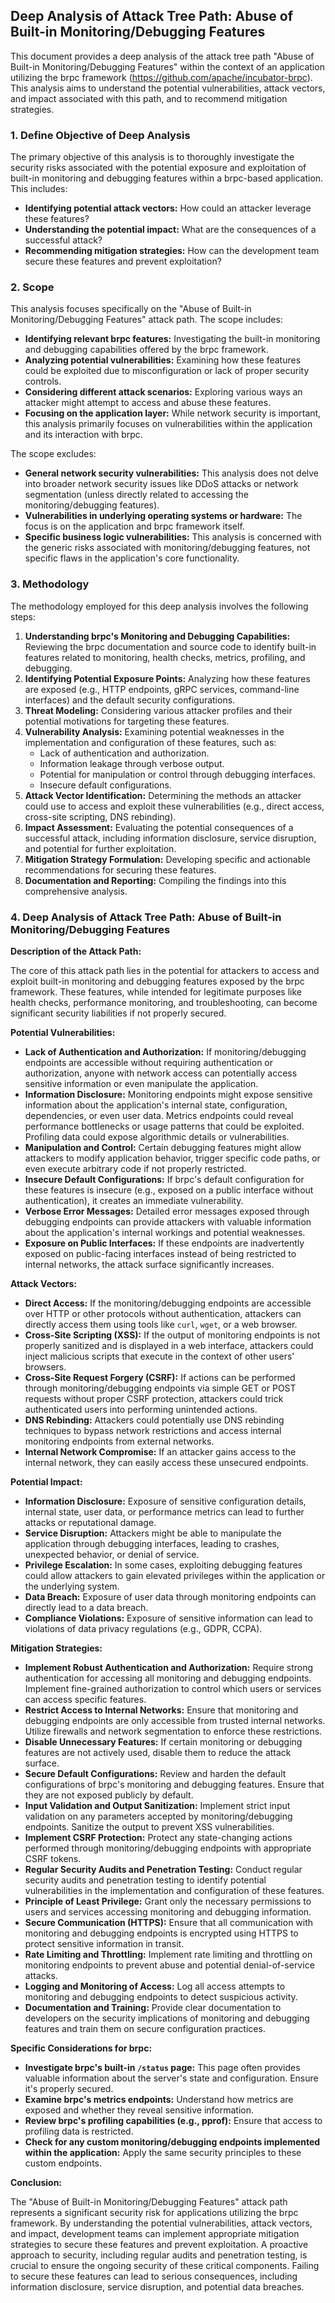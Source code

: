 ## Deep Analysis of Attack Tree Path: Abuse of Built-in Monitoring/Debugging Features

This document provides a deep analysis of the attack tree path "Abuse of Built-in Monitoring/Debugging Features" within the context of an application utilizing the brpc framework (https://github.com/apache/incubator-brpc). This analysis aims to understand the potential vulnerabilities, attack vectors, and impact associated with this path, and to recommend mitigation strategies.

### 1. Define Objective of Deep Analysis

The primary objective of this analysis is to thoroughly investigate the security risks associated with the potential exposure and exploitation of built-in monitoring and debugging features within a brpc-based application. This includes:

* **Identifying potential attack vectors:** How could an attacker leverage these features?
* **Understanding the potential impact:** What are the consequences of a successful attack?
* **Recommending mitigation strategies:** How can the development team secure these features and prevent exploitation?

### 2. Scope

This analysis focuses specifically on the "Abuse of Built-in Monitoring/Debugging Features" attack path. The scope includes:

* **Identifying relevant brpc features:**  Investigating the built-in monitoring and debugging capabilities offered by the brpc framework.
* **Analyzing potential vulnerabilities:** Examining how these features could be exploited due to misconfiguration or lack of proper security controls.
* **Considering different attack scenarios:** Exploring various ways an attacker might attempt to access and abuse these features.
* **Focusing on the application layer:** While network security is important, this analysis primarily focuses on vulnerabilities within the application and its interaction with brpc.

The scope excludes:

* **General network security vulnerabilities:**  This analysis does not delve into broader network security issues like DDoS attacks or network segmentation (unless directly related to accessing the monitoring/debugging features).
* **Vulnerabilities in underlying operating systems or hardware:** The focus is on the application and brpc framework itself.
* **Specific business logic vulnerabilities:** This analysis is concerned with the generic risks associated with monitoring/debugging features, not specific flaws in the application's core functionality.

### 3. Methodology

The methodology employed for this deep analysis involves the following steps:

1. **Understanding brpc's Monitoring and Debugging Capabilities:**  Reviewing the brpc documentation and source code to identify built-in features related to monitoring, health checks, metrics, profiling, and debugging.
2. **Identifying Potential Exposure Points:** Analyzing how these features are exposed (e.g., HTTP endpoints, gRPC services, command-line interfaces) and the default security configurations.
3. **Threat Modeling:**  Considering various attacker profiles and their potential motivations for targeting these features.
4. **Vulnerability Analysis:**  Examining potential weaknesses in the implementation and configuration of these features, such as:
    * Lack of authentication and authorization.
    * Information leakage through verbose output.
    * Potential for manipulation or control through debugging interfaces.
    * Insecure default configurations.
5. **Attack Vector Identification:**  Determining the methods an attacker could use to access and exploit these vulnerabilities (e.g., direct access, cross-site scripting, DNS rebinding).
6. **Impact Assessment:**  Evaluating the potential consequences of a successful attack, including information disclosure, service disruption, and potential for further exploitation.
7. **Mitigation Strategy Formulation:**  Developing specific and actionable recommendations for securing these features.
8. **Documentation and Reporting:**  Compiling the findings into this comprehensive analysis.

### 4. Deep Analysis of Attack Tree Path: Abuse of Built-in Monitoring/Debugging Features

**Description of the Attack Path:**

The core of this attack path lies in the potential for attackers to access and exploit built-in monitoring and debugging features exposed by the brpc framework. These features, while intended for legitimate purposes like health checks, performance monitoring, and troubleshooting, can become significant security liabilities if not properly secured.

**Potential Vulnerabilities:**

* **Lack of Authentication and Authorization:**  If monitoring/debugging endpoints are accessible without requiring authentication or authorization, anyone with network access can potentially access sensitive information or even manipulate the application.
* **Information Disclosure:**  Monitoring endpoints might expose sensitive information about the application's internal state, configuration, dependencies, or even user data. Metrics endpoints could reveal performance bottlenecks or usage patterns that could be exploited. Profiling data could expose algorithmic details or vulnerabilities.
* **Manipulation and Control:**  Certain debugging features might allow attackers to modify application behavior, trigger specific code paths, or even execute arbitrary code if not properly restricted.
* **Insecure Default Configurations:**  If brpc's default configuration for these features is insecure (e.g., exposed on a public interface without authentication), it creates an immediate vulnerability.
* **Verbose Error Messages:**  Detailed error messages exposed through debugging endpoints can provide attackers with valuable information about the application's internal workings and potential weaknesses.
* **Exposure on Public Interfaces:**  If these endpoints are inadvertently exposed on public-facing interfaces instead of being restricted to internal networks, the attack surface significantly increases.

**Attack Vectors:**

* **Direct Access:** If the monitoring/debugging endpoints are accessible over HTTP or other protocols without authentication, attackers can directly access them using tools like `curl`, `wget`, or a web browser.
* **Cross-Site Scripting (XSS):** If the output of monitoring endpoints is not properly sanitized and is displayed in a web interface, attackers could inject malicious scripts that execute in the context of other users' browsers.
* **Cross-Site Request Forgery (CSRF):** If actions can be performed through monitoring/debugging endpoints via simple GET or POST requests without proper CSRF protection, attackers could trick authenticated users into performing unintended actions.
* **DNS Rebinding:** Attackers could potentially use DNS rebinding techniques to bypass network restrictions and access internal monitoring endpoints from external networks.
* **Internal Network Compromise:** If an attacker gains access to the internal network, they can easily access these unsecured endpoints.

**Potential Impact:**

* **Information Disclosure:**  Exposure of sensitive configuration details, internal state, user data, or performance metrics can lead to further attacks or reputational damage.
* **Service Disruption:**  Attackers might be able to manipulate the application through debugging interfaces, leading to crashes, unexpected behavior, or denial of service.
* **Privilege Escalation:** In some cases, exploiting debugging features could allow attackers to gain elevated privileges within the application or the underlying system.
* **Data Breach:**  Exposure of user data through monitoring endpoints can directly lead to a data breach.
* **Compliance Violations:**  Exposure of sensitive information can lead to violations of data privacy regulations (e.g., GDPR, CCPA).

**Mitigation Strategies:**

* **Implement Robust Authentication and Authorization:**  Require strong authentication for accessing all monitoring and debugging endpoints. Implement fine-grained authorization to control which users or services can access specific features.
* **Restrict Access to Internal Networks:**  Ensure that monitoring and debugging endpoints are only accessible from trusted internal networks. Utilize firewalls and network segmentation to enforce these restrictions.
* **Disable Unnecessary Features:**  If certain monitoring or debugging features are not actively used, disable them to reduce the attack surface.
* **Secure Default Configurations:**  Review and harden the default configurations of brpc's monitoring and debugging features. Ensure that they are not exposed publicly by default.
* **Input Validation and Output Sanitization:**  Implement strict input validation on any parameters accepted by monitoring/debugging endpoints. Sanitize the output to prevent XSS vulnerabilities.
* **Implement CSRF Protection:**  Protect any state-changing actions performed through monitoring/debugging endpoints with appropriate CSRF tokens.
* **Regular Security Audits and Penetration Testing:**  Conduct regular security audits and penetration testing to identify potential vulnerabilities in the implementation and configuration of these features.
* **Principle of Least Privilege:**  Grant only the necessary permissions to users and services accessing monitoring and debugging information.
* **Secure Communication (HTTPS):**  Ensure that all communication with monitoring and debugging endpoints is encrypted using HTTPS to protect sensitive information in transit.
* **Rate Limiting and Throttling:** Implement rate limiting and throttling on monitoring endpoints to prevent abuse and potential denial-of-service attacks.
* **Logging and Monitoring of Access:**  Log all access attempts to monitoring and debugging endpoints to detect suspicious activity.
* **Documentation and Training:**  Provide clear documentation to developers on the security implications of monitoring and debugging features and train them on secure configuration practices.

**Specific Considerations for brpc:**

* **Investigate brpc's built-in `/status` page:** This page often provides valuable information about the server's state and configuration. Ensure it's properly secured.
* **Examine brpc's metrics endpoints:** Understand how metrics are exposed and whether they reveal sensitive information.
* **Review brpc's profiling capabilities (e.g., pprof):**  Ensure that access to profiling data is restricted.
* **Check for any custom monitoring/debugging endpoints implemented within the application:** Apply the same security principles to these custom endpoints.

**Conclusion:**

The "Abuse of Built-in Monitoring/Debugging Features" attack path represents a significant security risk for applications utilizing the brpc framework. By understanding the potential vulnerabilities, attack vectors, and impact, development teams can implement appropriate mitigation strategies to secure these features and prevent exploitation. A proactive approach to security, including regular audits and penetration testing, is crucial to ensure the ongoing security of these critical components. Failing to secure these features can lead to serious consequences, including information disclosure, service disruption, and potential data breaches.